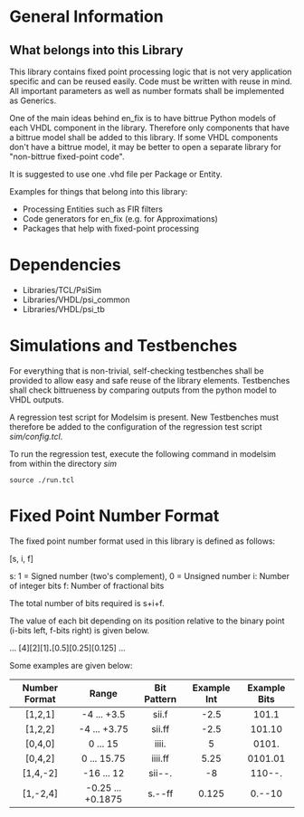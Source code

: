 # General Information

## What belongs into this Library

This library contains fixed point processing logic that is not very application specific and can be reused easily. Code
must be written with reuse in mind. All important parameters as well as number formats shall be implemented as Generics.

One of the main ideas behind en_fix is to have bittrue Python models of each VHDL component in the library. Therefore only
components that have a bittrue model shall be added to this library. If some VHDL components don't have a bittrue model,
it may be better to open a separate library for "non-bittrue fixed-point code".

It is suggested to use one .vhd file per Package or Entity.

Examples for things that belong into this library:
* Processing Entities such as FIR filters
* Code generators for en_fix (e.g. for Approximations)
* Packages that help with fixed-point processing

# Dependencies

* Libraries/TCL/PsiSim
* Libraries/VHDL/psi_common
* Libraries/VHDL/psi_tb

# Simulations and Testbenches

For everything that is non-trivial, self-checking testbenches shall be provided to allow easy and safe reuse of 
the library elements. Testbenches shall check bittrueness by comparing outputs from the python model to VHDL outputs.

A regression test script for Modelsim is present. New Testbenches must therefore be added to the configuration of the 
regression test script *sim/config.tcl*.

To run the regression test, execute the following command in modelsim from within the directory *sim*

```
source ./run.tcl
```

# Fixed Point Number Format

The fixed point number format used in this library is defined as follows:

[s, i, f]

s:	1 = Signed number (two's complement), 0 = Unsigned number
i:  Number of integer bits
f:  Number of fractional bits

The total number of bits required is s+i+f. 

The value of each bit depending on its position relative to the binary point (i-bits left, f-bits right) is given below.

... [4][2][1]**.**[0.5][0.25][0.125] ...

Some examples are given below:

| Number Format | Range             | Bit Pattern  | Example Int | Example Bits |
|:-------------:|:-----------------:|:------------:|:-----------:|:------------:|
| [1,2,1]       | -4 ... +3.5       | sii.f        | -2.5        | 101.1        |
| [1,2,2]       | -4 ... +3.75      | sii.ff       | -2.5        | 101.10       |
| [0,4,0]       | 0 ... 15          | iiii.        | 5           | 0101.        |
| [0,4,2]       | 0 ... 15.75       | iiii.ff      | 5.25        | 0101.01      |
| [1,4,-2]      | -16 ... 12        | sii--.       | -8          | 110--.       |
| [1,-2,4]      | -0.25 ... +0.1875 | s.--ff       | 0.125       | 0.--10       |



